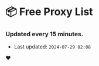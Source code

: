 # :package: Free Proxy List
### Updated every 15 minutes.

- Last updated: `2024-07-29 02:08`

:heart:
